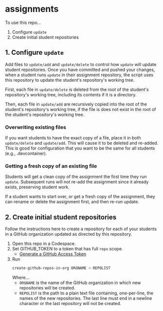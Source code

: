 # assignments

To use this repo...

1. Configure `update`
2. Create initial student repositories

## 1. Configure `update`

Add files to `update/add` and `update/delete` to
control how `update` will update student repositories.
Once you have committed and pushed your changes,
when a student runs `update` in their assignment
repository, the script uses this repository to
update the student's repository's working tree.

First, each file in `update/delete` is deleted
from the root of the student's repository's
working tree, including its contents if it is
a directory.

Then, each file in `update/add` are recursively
copied into the root of the student's repository's
working tree, if the file is does not exist in
the root of the student's repository's working tree.

### Overwriting existing files

If you want students to have the exact copy of a file,
place it in both `update/delete` and `update/add`.
This will cause it to be deleted and re-added.
This is good for configuration that you want to be
the same for all students (e.g., .devcontainer).

### Getting a fresh copy of an existing file

Students will get a clean copy of the assignment
the first time they run `update`.
Subsequent runs will not re-add the assignment
since it already exists, preserving student work.

If a student wants to start over, or get a fresh copy of the assignment,
they can rename or delete the assignment first, and then re-run update.

## 2. Create initial student repositories

Follow the instructions here to create a repository
for each of your students in a GitHub organization
updated as directed by this repository.

1. Open this repo in a Codespace.
2. Set GITHUB_TOKEN to a token that has full `repo` scope.
    - [Generate a GitHub Access Token](https://github.com/settings/tokens/new)
3. Run
    ```bash
    create-github-repos-in-org ORGNAME < REPOLIST
    ```
    Where...
    - `ORGNAME` is the name of the GitHub organization in which new
        repositories will be created.
    - `REPOLIST` is the path to a plain text file containing,
        one-per-line, the names of the new repositories.
        The last line must end in a newline character
        or the last repository will not be created. 
